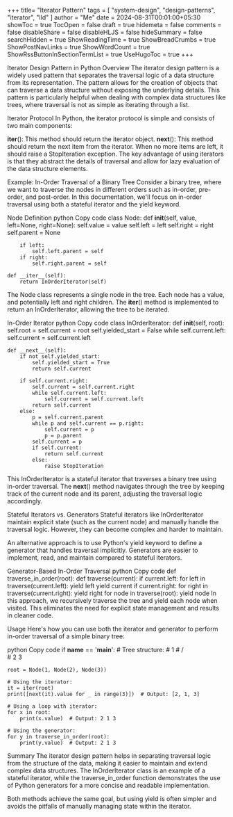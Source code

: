 +++
title= "Iterator Pattern"
tags = [ "system-design",  "design-patterns", "iterator", "lld" ]
author = "Me"
date = 2024-08-31T00:01:00+05:30
showToc = true
TocOpen = false
draft = true
hidemeta = false
comments = false
disableShare = false
disableHLJS = false
hideSummary = false
searchHidden = true
ShowReadingTime = true
ShowBreadCrumbs = true
ShowPostNavLinks = true
ShowWordCount = true
ShowRssButtonInSectionTermList = true
UseHugoToc = true
+++

Iterator Design Pattern in Python
Overview
The iterator design pattern is a widely used pattern that separates the traversal logic of a data structure from its representation. The pattern allows for the creation of objects that can traverse a data structure without exposing the underlying details. This pattern is particularly helpful when dealing with complex data structures like trees, where traversal is not as simple as iterating through a list.

Iterator Protocol
In Python, the iterator protocol is simple and consists of two main components:

__iter__(): This method should return the iterator object.
__next__(): This method should return the next item from the iterator. When no more items are left, it should raise a StopIteration exception.
The key advantage of using iterators is that they abstract the details of traversal and allow for lazy evaluation of the data structure elements.

Example: In-Order Traversal of a Binary Tree
Consider a binary tree, where we want to traverse the nodes in different orders such as in-order, pre-order, and post-order. In this documentation, we'll focus on in-order traversal using both a stateful iterator and the yield keyword.

Node Definition
python
Copy code
class Node:
    def __init__(self, value, left=None, right=None):
        self.value = value
        self.left = left
        self.right = right
        self.parent = None
        
        if left:
            self.left.parent = self
        if right:
            self.right.parent = self

    def __iter__(self):
        return InOrderIterator(self)
The Node class represents a single node in the tree. Each node has a value, and potentially left and right children. The __iter__() method is implemented to return an InOrderIterator, allowing the tree to be iterated.

In-Order Iterator
python
Copy code
class InOrderIterator:
    def __init__(self, root):
        self.root = self.current = root
        self.yielded_start = False
        while self.current.left:
            self.current = self.current.left

    def __next__(self):
        if not self.yielded_start:
            self.yielded_start = True
            return self.current
        
        if self.current.right:
            self.current = self.current.right
            while self.current.left:
                self.current = self.current.left
            return self.current
        else:
            p = self.current.parent
            while p and self.current == p.right:
                self.current = p
                p = p.parent
            self.current = p
            if self.current:
                return self.current
            else:
                raise StopIteration
This InOrderIterator is a stateful iterator that traverses a binary tree using in-order traversal. The __next__() method navigates through the tree by keeping track of the current node and its parent, adjusting the traversal logic accordingly.

Stateful Iterators vs. Generators
Stateful iterators like InOrderIterator maintain explicit state (such as the current node) and manually handle the traversal logic. However, they can become complex and harder to maintain.

An alternative approach is to use Python's yield keyword to define a generator that handles traversal implicitly. Generators are easier to implement, read, and maintain compared to stateful iterators.

Generator-Based In-Order Traversal
python
Copy code
def traverse_in_order(root):
    def traverse(current):
        if current.left:
            for left in traverse(current.left):
                yield left
        yield current
        if current.right:
            for right in traverse(current.right):
                yield right
    for node in traverse(root):
        yield node
In this approach, we recursively traverse the tree and yield each node when visited. This eliminates the need for explicit state management and results in cleaner code.

Usage
Here's how you can use both the iterator and generator to perform in-order traversal of a simple binary tree:

python
Copy code
if __name__ == '__main__':
    # Tree structure:
    #    1
    #   / \
    #  2   3

    root = Node(1, Node(2), Node(3))

    # Using the iterator:
    it = iter(root)
    print([next(it).value for _ in range(3)])  # Output: [2, 1, 3]

    # Using a loop with iterator:
    for x in root:
        print(x.value)  # Output: 2 1 3

    # Using the generator:
    for y in traverse_in_order(root):
        print(y.value)  # Output: 2 1 3
Summary
The iterator design pattern helps in separating traversal logic from the structure of the data, making it easier to maintain and extend complex data structures. The InOrderIterator class is an example of a stateful iterator, while the traverse_in_order function demonstrates the use of Python generators for a more concise and readable implementation.

Both methods achieve the same goal, but using yield is often simpler and avoids the pitfalls of manually managing state within the iterator.